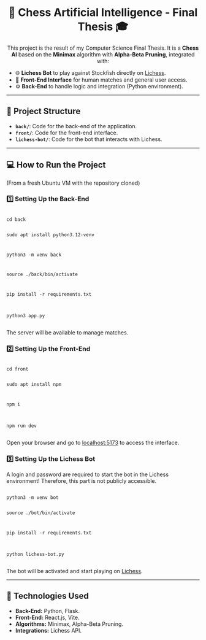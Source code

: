 <h1 align="center">🚀 Chess Artificial Intelligence - Final Thesis 🎓</h1>

<p align="center">
  This project is the result of my Computer Science Final Thesis. It is a <strong>Chess AI</strong> based on the <strong>Minimax</strong> algorithm with <strong>Alpha-Beta Pruning</strong>, integrated with:
</p>

<ul>
  <li>🌐 <strong>Lichess Bot</strong> to play against Stockfish directly on <a href="https://lichess.org/" target="_blank">Lichess</a>.</li>
  <li>👤 <strong>Front-End Interface</strong> for human matches and general user access.</li>
  <li>⚙️ <strong>Back-End</strong> to handle logic and integration (Python environment).</li>
</ul>

<hr />

<h2>📂 Project Structure</h2>
<ul>
  <li><strong><code>back/</code></strong>: Code for the back-end of the application.</li>
  <li><strong><code>front/</code></strong>: Code for the front-end interface.</li>
  <li><strong><code>lichess-bot/</code></strong>: Code for the bot that interacts with Lichess.</li>
</ul>

<hr />

<h2>💻 How to Run the Project</h2>
<p>(From a fresh Ubuntu VM with the repository cloned)</p>

<h3>1️⃣ Setting Up the Back-End</h3>
<pre>
<code>
cd back

sudo apt install python3.12-venv

python3 -m venv back

source ./back/bin/activate

pip install -r requirements.txt

python3 app.py
</code>
</pre>
<p>The server will be available to manage matches.</p>

<h3>2️⃣ Setting Up the Front-End</h3>
<pre>
<code>
cd front

sudo apt install npm

npm i

npm run dev
</code>
</pre>
<p>Open your browser and go to <a href="http://localhost:5173" target="_blank">localhost:5173</a> to access the interface.</p>

<h3>3️⃣ Setting Up the Lichess Bot</h3>
A login and password are required to start the bot in the Lichess environment!  
Therefore, this part is not publicly accessible.
<pre>
<code>
python3 -m venv bot

source ./bot/bin/activate

pip install -r requirements.txt

python lichess-bot.py
</code>
</pre>
<p>The bot will be activated and start playing on <a href="https://lichess.org/" target="_blank">Lichess</a>.</p>

<hr />

<h2>🧠 Technologies Used</h2>
<ul>
  <li><strong>Back-End:</strong> Python, Flask.</li>
  <li><strong>Front-End:</strong> React.js, Vite.</li>
  <li><strong>Algorithms:</strong> Minimax, Alpha-Beta Pruning.</li>
  <li><strong>Integrations:</strong> Lichess API.</li>
</ul>
